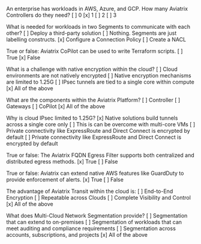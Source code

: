 An enterprise has workloads in AWS, Azure, and GCP. How many Aviatrix Controllers do they need?
[ ] 0
[x] 1
[ ] 2
[ ] 3


What is needed for workloads in two Segments to communicate with each other?
[ ] Deploy a third-party solution
[ ] Nothing. Segments are just labelling constructs.
[x] Configure a Connection Policy
[ ] Create a NACL


True or false: Aviatrix CoPilot can be used to write Terraform scripts.
[ ] True
[x] False

What is a challenge with native encryption within the cloud?
[ ] Cloud environments are not natively encrypted
[ ] Native encryption mechanisms are limited to 1.25G
[ ] IPsec tunnels are tied to a single core within compute
[x] All of the above

What are the components within the Aviatrix Platform?
[ ] Controller
[ ] Gateways
[ ] CoPilot
[x] All of the above

Why is cloud IPsec limited to 1.25G?
[x] Native solutions build tunnels across a single core only
[ ] This is can be overcome with multi-core VMs
[ ] Private connectivity like ExpressRoute and Direct Connect is encrypted by default
[ ] Private connectivity like ExpressRoute and Direct Connect is encrypted by default

True or false: The Aviatrix FQDN Egress Filter supports both centralized and distributed egress methods.
[x] True
[ ] False

True or false: Aviatrix can extend native AWS features like GuardDuty to provide enforcement of alerts.
[x] True
[ ] False

The advantage of Aviatrix Transit within the cloud is:
[ ] End-to-End Encryption
[ ] Repeatable across Clouds
[ ] Complete Visibility and Control
[x] All of the above

What does Multi-Cloud Network Segmentation provide?
[ ] Segmentation that can extend to on-premises
[ ] Segmentation of workloads that can meet auditing and compliance requirements
[ ] Segmentation across accounts, subscriptions, and projects
[x] All of the above



